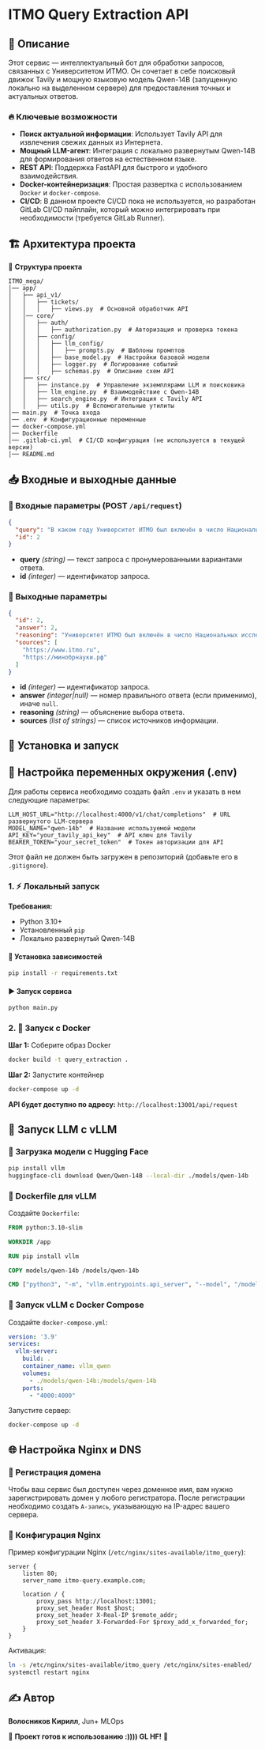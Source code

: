 # ITMO Query Extraction API

## 📌 Описание
Этот сервис — интеллектуальный бот для обработки запросов, связанных с Университетом ИТМО. Он сочетает в себе поисковый движок Tavily и мощную языковую модель Qwen-14B (запущенную локально на выделенном сервере) для предоставления точных и актуальных ответов.

### 🔥 Ключевые возможности
- **Поиск актуальной информации**: Использует Tavily API для извлечения свежих данных из Интернета.
- **Мощный LLM-агент**: Интеграция с локально развернутым Qwen-14B для формирования ответов на естественном языке.
- **REST API**: Поддержка FastAPI для быстрого и удобного взаимодействия.
- **Docker-контейнеризация**: Простая развертка с использованием `Docker` и `docker-compose`.
- **CI/CD**: В данном проекте CI/CD пока не используется, но разработан GitLab CI/CD пайплайн, который можно интегрировать при необходимости (требуется GitLab Runner).

## 🏗 Архитектура проекта

📂 **Структура проекта**
```
ITMO_mega/
│── app/
│   ├── api_v1/
│   │   ├── tickets/
│   │   │   ├── views.py  # Основной обработчик API
│   │── core/
│   │   ├── auth/
│   │   │   ├── authorization.py  # Авторизация и проверка токена
│   │   ├── config/
│   │   │   ├── llm_config/
│   │   │   │   ├── prompts.py  # Шаблоны промптов
│   │   │   ├── base_model.py  # Настройки базовой модели
│   │   │   ├── logger.py  # Логирование событий
│   │   │   ├── schemas.py  # Описание схем API
│   ├── src/
│   │   ├── instance.py  # Управление экземплярами LLM и поисковика
│   │   ├── llm_engine.py  # Взаимодействие с Qwen-14B
│   │   ├── search_engine.py  # Интеграция с Tavily API
│   │   ├── utils.py  # Вспомогательные утилиты
│── main.py  # Точка входа
│── .env  # Конфигурационные переменные
│── docker-compose.yml
│── Dockerfile
│── .gitlab-ci.yml  # CI/CD конфигурация (не используется в текущей версии)
│── README.md
```


## 📥 Входные и выходные данные

### 🔹 Входные параметры (POST `/api/request`)
```json
{
  "query": "В каком году Университет ИТМО был включён в число Национальных исследовательских университетов России?\n1. 2007\n2. 2009\n3. 2011\n4. 2015",
  "id": 2
}
```
- **query** *(string)* — текст запроса с пронумерованными вариантами ответа.
- **id** *(integer)* — идентификатор запроса.

### 🔹 Выходные параметры
```json
{
  "id": 2,
  "answer": 2,
  "reasoning": "Университет ИТМО был включён в число Национальных исследовательских университетов России в 2009 году. Это подтверждается официальными данными Министерства образования и науки РФ.",
  "sources": [
    "https://www.itmo.ru",
    "https://минобрнауки.рф"
  ]
}
```
- **id** *(integer)* — идентификатор запроса.
- **answer** *(integer|null)* — номер правильного ответа (если применимо), иначе `null`.
- **reasoning** *(string)* — объяснение выбора ответа.
- **sources** *(list of strings)* — список источников информации.

## 🚀 Установка и запуск


## 🔧 Настройка переменных окружения (.env)
Для работы сервиса необходимо создать файл `.env` и указать в нем следующие параметры:

```env
LLM_HOST_URL="http://localhost:4000/v1/chat/completions"  # URL развернутого LLM-сервера
MODEL_NAME="qwen-14b"  # Название используемой модели
API_KEY="your_tavily_api_key"  # API ключ для Tavily
BEARER_TOKEN="your_secret_token"  # Токен авторизации для API
```

Этот файл не должен быть загружен в репозиторий (добавьте его в `.gitignore`).


### 1. ⚡ Локальный запуск
**Требования:**
- Python 3.10+
- Установленный `pip`
- Локально развернутый Qwen-14B

#### 🔧 Установка зависимостей
```bash
pip install -r requirements.txt
```

#### ▶ Запуск сервиса
```bash
python main.py
```

### 2. 🐳 Запуск с Docker
**Шаг 1:** Соберите образ Docker
```bash
docker build -t query_extraction .
```

**Шаг 2:** Запустите контейнер
```bash
docker-compose up -d
```

**API будет доступно по адресу:** `http://localhost:13001/api/request`


## 🚀 Запуск LLM с vLLM

### 🔹 Загрузка модели с Hugging Face
```bash
pip install vllm
huggingface-cli download Qwen/Qwen-14B --local-dir ./models/qwen-14b
```

### 🔹 Dockerfile для vLLM
Создайте `Dockerfile`:
```dockerfile
FROM python:3.10-slim

WORKDIR /app

RUN pip install vllm

COPY models/qwen-14b /models/qwen-14b

CMD ["python3", "-m", "vllm.entrypoints.api_server", "--model", "/models/qwen-14b"]
```

### 🔹 Запуск vLLM с Docker Compose
Создайте `docker-compose.yml`:
```yaml
version: '3.9'
services:
  vllm-server:
    build: .
    container_name: vllm_qwen
    volumes:
      - ./models/qwen-14b:/models/qwen-14b
    ports:
      - "4000:4000"
```
Запустите сервер:
```bash
docker-compose up -d
```

## 🌐 Настройка Nginx и DNS
### 🔹 Регистрация домена
Чтобы ваш сервис был доступен через доменное имя, вам нужно зарегистрировать домен у любого регистратора. После регистрации необходимо создать `A-запись`, указывающую на IP-адрес вашего сервера.

### 🔹 Конфигурация Nginx
Пример конфигурации Nginx (`/etc/nginx/sites-available/itmo_query`):
```nginx
server {
    listen 80;
    server_name itmo-query.example.com;

    location / {
        proxy_pass http://localhost:13001;
        proxy_set_header Host $host;
        proxy_set_header X-Real-IP $remote_addr;
        proxy_set_header X-Forwarded-For $proxy_add_x_forwarded_for;
    }
}
```
Активация:
```bash
ln -s /etc/nginx/sites-available/itmo_query /etc/nginx/sites-enabled/
systemctl restart nginx
```

## ✍ Автор
**Волосников Кирилл**, Jun+ MLOps

🎯 **Проект готов к использованию :)))) GL HF!** 🚀



